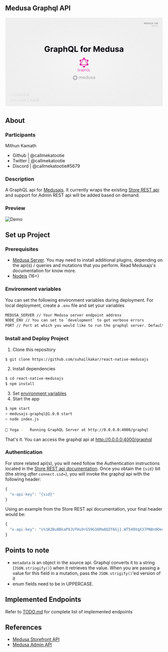 ## Medusa Graphql API

![Medusa Hackathon 2022](./assets/cover-template.png)

## About

### Participants

Mithun Kamath

- Github  | @callmekatootie
- Twitter | @callmekatootie
- Discord | @callmekatootie#5679

### Description

A GraphQL api for [Medusajs](https://medusajs.com/). It currently wraps the existing [Store REST api](https://docs.medusajs.com/api/store/) and support for Admin REST api will be added based on demand.

### Preview

![Demo](./assets/graphql-for-medusa.gif)

## Set up Project

### Prerequisites

- [Medusa Server](https://docs.medusajs.com/quickstart/quick-start). You may need to install additional plugins, depending on the api(s) / queries and mutations that you perform. Read Medusajs's documentation for know more.
- [Nodejs](https://nodejs.org/en/) (16+)

### Environment variables

You can set the following environment variables during deployment. For local deployment, create a `.env` file and set your variables

```bash
MEDUSA_SERVER // Your Medusa server endpoint address
NODE_ENV // You can set to `development` to get verbose errors
PORT // Port at which you would like to run the graphql server. Defaults to 4000
```

### Install and Deploy Project

1. Clone this repository

  ```bash
  $ git clone https://github.com/suhailkakar/react-native-medusajs
  ```

2. Install dependencies

  ```bash
  $ cd react-native-medusajs
  $ npm install
  ```

3. Set [environment variables](#environment-variables)
4. Start the app

  ```bash
  $ npm start
  > medusajs-graphql@1.0.0 start
  > node index.js

  🧘 Yoga -   Running GraphQL Server at http://0.0.0.0:4000/graphql
  ```

  That's it. You can access the graphql api at http://0.0.0.0:4000/graphql

### Authentication

For store related api(s), you will need follow the Authentication instructions located in the [Store REST api documentation](https://docs.medusajs.com/api/store/#section/Authentication). Once you obtain the `{sid}` bit (the string _after_ `connect.sid=`), you will invoke the graphql api with the following header:

```js
{
  "x-api-key": "{sid}"
}
```

Using an example from the Store REST api documentation, your final header would be:

```js
{
  "x-api-key": "s%3A2Bu8BkaP9JUfHu9rG59G16Ma0QZf6Gj1.WT549XqX37PN8n0OecqnMCq798eLjZC5IT7yiDCBHPM"
}
```

## Points to note

- `metadata` is an object in the source api. Graphql converts it to a string (`JSON.stringify()`) when it retrieves the value. When you are passing a value for this field in a mutation, pass the `JSON.strigify()`'ed version of it 
- enum fields need to be in UPPERCASE. 

## Implemented Endpoints

Refer to [TODO.md](./TODO.md) for complete list of implemented endpoints

## References

- [Medusa Storefront API](https://docs.medusajs.com/api/store/)
- [Medusa Admin API](https://docs.medusajs.com/api/admin/)
